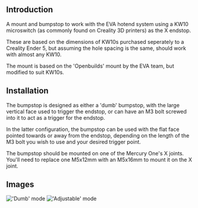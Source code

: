 ## Introduction

A mount and bumpstop to work with the EVA hotend system using a KW10 microswitch (as commonly found on Creality 3D printers) as the X endstop. 

These are based on the dimensions of KW10s purchased seperately to a Creality Ender 5, but assuming the hole spacing is the same, should work with almost any KW10.

The mount is based on the 'Openbuilds' mount by the EVA team, but modified to suit KW10s.

## Installation

The bumpstop is designed as either a 'dumb' bumpstop, with the large vertical face used to trigger the endstop, or can have an M3 bolt screwed into it to act as a trigger for the endstop. 

In the latter configuration, the bumpstop can be used with the flat face pointed towards or away from the endstop, depending on the length of the M3 bolt you wish to use and your desired trigger point.

The bumpstop should be mounted on one of the Mercury One's X joints. You'll need to replace one M5x12mm with an M5x16mm to mount it on the X joint.

## Images

!['Dumb' mode](https://raw.githubusercontent.com/cncplasticfactory/UserMods/main/Mercury_One/cncplasticfactory/EVA_KW10_X_endstop/images/IMG_9412.png)
!['Adjustable' mode](https://raw.githubusercontent.com/cncplasticfactory/UserMods/main/Mercury_One/cncplasticfactory/EVA_KW10_X_endstop/images/IMG_9413.png)
